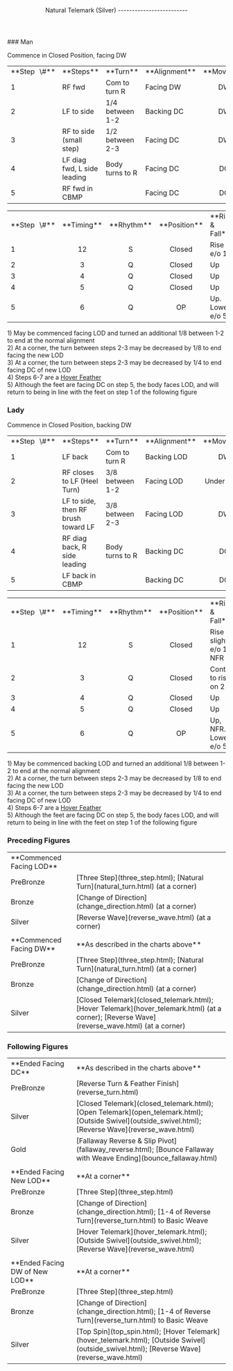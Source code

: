 <header>Natural Telemark (Silver)
-------------------------

 </header>### Man

Commence in Closed Position, facing DW

 <table class="style1"> <tbody><tr> <td style="width:10%">**Step<span style="color:white">\_</span>\#**</td> <td style="width:38%">**Steps**</td> <td style="width:20%">**Turn**</td> <td style="width:16%">**Alignment**</td> <td style="width:16%;text-align:center">**Moving**</td> </tr> <tr> <td>1</td> <td>RF fwd</td> <td>Com to turn R</td> <td>Facing DW</td> <td style="text-align:center">DW</td> </tr> <tr> <td>2</td> <td>LF to side</td> <td>1/4 between 1-2</td> <td>Backing DC</td> <td style="text-align:center">DW</td> </tr> <tr> <td>3</td> <td>RF to side (small step)</td> <td>1/2 between 2-3</td> <td>Facing DC</td> <td style="text-align:center">DW</td> </tr> <tr> <td>4</td> <td>LF diag fwd, L side leading</td> <td>Body turns to R</td> <td>Facing DC</td> <td style="text-align:center">DC</td> </tr> <tr> <td>5</td> <td>RF fwd in CBMP</td> <td> </td> <td>Facing DC</td> <td style="text-align:center">DC</td> </tr> </tbody></table>

 <table class="style1"> <tbody><tr> <td style="width:10%">**Step<span style="color:white">\_</span>\#**</td> <td style="width:10%;text-align:center">**Timing**</td> <td style="width:10%;text-align:center">**Rhythm**</td> <td style="width:20%;text-align:center">**Position**</td> <td style="width:30%">**Rise &amp; Fall**</td> <td style="width:10%;text-align:center">**Sway**</td> <td style="width:10%;text-align:right">**Footwork**</td> </tr> <tr> <td>1</td> <td style="text-align:center">12</td> <td style="text-align:center">S</td> <td style="text-align:center">Closed</td> <td>Rise e/o 1</td> <td style="text-align:center"></td> <td style="text-align:right">HT</td> </tr> <tr> <td>2 </td> <td style="text-align:center">3</td> <td style="text-align:center">Q</td> <td style="text-align:center">Closed</td> <td>Up</td> <td style="text-align:center">R</td> <td style="text-align:right">T</td> </tr> <tr> <td>3</td> <td style="text-align:center">4</td> <td style="text-align:center">Q</td> <td style="text-align:center">Closed</td> <td>Up</td> <td style="text-align:center"></td> <td style="text-align:right">T</td> </tr> <tr> <td>4</td> <td style="text-align:center">5</td> <td style="text-align:center">Q</td> <td style="text-align:center">Closed</td> <td>Up</td> <td style="text-align:center">R</td> <td style="text-align:right">T</td> </tr> <tr> <td>5</td> <td style="text-align:center">6</td> <td style="text-align:center">Q</td> <td style="text-align:center">OP</td> <td>Up. Lower e/o 5</td> <td style="text-align:center">R</td> <td style="text-align:right">TH</td> </tr> </tbody></table>

1\) May be commenced facing LOD and turned an additional 1/8 between 1-2 to end at the normal alignment  
 2) At a corner, the turn between steps 2-3 may be decreased by 1/8 to end facing the new LOD  
 3) At a corner, the turn between steps 2-3 may be decreased by 1/4 to end facing DC of new LOD  
 4) Steps 6-7 are a [Hover Feather](hover_feather.html)  
 5) Although the feet are facing DC on step 5, the body faces LOD, and will return to being in line with the feet on step 1 of the following figure

### Lady

Commence in Closed Position, backing DW

 <table class="style1"> <tbody><tr> <td style="width:10%">**Step<span style="color:white">\_</span>\#**</td> <td style="width:38%">**Steps**</td> <td style="width:20%">**Turn**</td> <td style="width:16%">**Alignment**</td> <td style="width:16%;text-align:center">**Moving**</td> </tr> <tr> <td>1</td> <td>LF back</td> <td>Com to turn R</td> <td>Backing LOD</td> <td style="text-align:center">DW</td> </tr> <tr> <td>2</td> <td>RF closes to LF (Heel Turn)</td> <td>3/8 between 1-2</td> <td>Facing LOD</td> <td style="text-align:center">Under Body</td> </tr> <tr> <td>3</td> <td>LF to side, then RF brush toward LF</td> <td>3/8 between 2-3</td> <td>Facing LOD</td> <td style="text-align:center">DW</td> </tr> <tr> <td>4</td> <td>RF diag back, R side leading</td> <td>Body turns to R</td> <td>Backing DC</td> <td style="text-align:center">DC</td> </tr> <tr> <td>5</td> <td>LF back in CBMP</td> <td> </td> <td>Backing DC</td> <td style="text-align:center">DC</td> </tr> </tbody></table>

 <table class="style1"> <tbody><tr> <td style="width:10%">**Step<span style="color:white">\_</span>\#**</td> <td style="width:10%;text-align:center">**Timing**</td> <td style="width:10%;text-align:center">**Rhythm**</td> <td style="width:20%;text-align:center">**Position**</td> <td style="width:30%">**Rise &amp; Fall**</td> <td style="width:10%;text-align:center">**Sway**</td> <td style="width:10%;text-align:right">**Footwork**</td> </tr> <tr> <td>1</td> <td style="text-align:center">12</td> <td style="text-align:center">S</td> <td style="text-align:center">Closed</td> <td>Rise slightly e/o 1, NFR</td> <td style="text-align:center"></td> <td style="text-align:right">TH</td> </tr> <tr> <td>2</td> <td style="text-align:center">3</td> <td style="text-align:center">Q</td> <td style="text-align:center">Closed</td> <td>Cont to rise on 2</td> <td style="text-align:center">L</td> <td style="text-align:right">HT</td> </tr> <tr> <td>3</td> <td style="text-align:center">4</td> <td style="text-align:center">Q</td> <td style="text-align:center">Closed</td> <td>Up</td> <td style="text-align:center"></td> <td style="text-align:right">T</td> </tr> <tr> <td>4</td> <td style="text-align:center">5</td> <td style="text-align:center">Q</td> <td style="text-align:center">Closed</td> <td>Up</td> <td style="text-align:center">L</td> <td style="text-align:right">TH</td> </tr> <tr> <td>5</td> <td style="text-align:center">6</td> <td style="text-align:center">Q</td> <td style="text-align:center">OP</td> <td>Up, NFR. Lower e/o 5</td> <td style="text-align:center">L</td> <td style="text-align:right">TH</td> </tr> </tbody></table>

1\) May be commenced backing LOD and turned an additional 1/8 between 1-2 to end at the normal alignment  
 2) At a corner, the turn between steps 2-3 may be decreased by 1/8 to end facing the new LOD  
 3) At a corner, the turn between steps 2-3 may be decreased by 1/4 to end facing DC of new LOD  
 4) Steps 6-7 are a [Hover Feather](hover_feather.html)  
 5) Although the feet are facing DC on step 5, the body faces LOD, and will return to being in line with the feet on step 1 of the following figure

### Preceding Figures

 <table> <tbody><tr> <td style="width:30%">**Commenced Facing LOD**</td> <td> </td> </tr> <tr> <td style="width:30%">PreBronze</td> <td> [Three Step](three_step.html); [Natural Turn](natural_turn.html) (at a corner) </td> </tr> <tr> <td>Bronze</td> <td> [Change of Direction](change_direction.html) (at a corner) </td> </tr> <tr> <td>Silver</td> <td> [Reverse Wave](reverse_wave.html) (at a corner) </td> </tr> <tr> <td> </td> <td> </td> </tr> <tr> <td>**Commenced Facing DW**</td> <td>**As described in the charts above**</td> </tr> <tr> <td style="width:30%">PreBronze</td> <td> [Three Step](three_step.html); [Natural Turn](natural_turn.html) (at a corner) </td> </tr> <tr> <td>Bronze</td> <td> [Change of Direction](change_direction.html) (at a corner) </td> </tr> <tr> <td>Silver</td> <td> [Closed Telemark](closed_telemark.html); [Hover Telemark](hover_telemark.html) (at a corner); [Reverse Wave](reverse_wave.html) (at a corner) </td> </tr> </tbody></table>

### Following Figures

 <table> <tbody><tr> <td>**Ended Facing DC**</td> <td>**As described in the charts above**</td> </tr> <tr> <td style="width:30%">PreBronze</td> <td> [Reverse Turn &amp; Feather Finish](reverse_turn.html) </td> </tr> <tr> <td>Silver</td> <td> [Closed Telemark](closed_telemark.html); [Open Telemark](open_telemark.html); [Outside Swivel](outside_swivel.html); [Reverse Wave](reverse_wave.html) </td> </tr> <tr> <td style="width:30%">Gold</td> <td> [Fallaway Reverse &amp; Slip Pivot](fallaway_reverse.html); [Bounce Fallaway with Weave Ending](bounce_fallaway.html) </td> </tr> <tr> <td style="width:30%"> </td> <td> </td> </tr> <tr> <td style="width:30%">**Ended Facing New LOD**</td> <td>**At a corner**</td> </tr> <tr> <td style="width:30%">PreBronze</td> <td> [Three Step](three_step.html) </td> </tr> <tr> <td>Bronze</td> <td> [Change of Direction](change_direction.html); [1-4 of Reverse Turn](reverse_turn.html) to Basic Weave </td> </tr> <tr> <td>Silver</td> <td> [Hover Telemark](hover_telemark.html); [Outside Swivel](outside_swivel.html); [Reverse Wave](reverse_wave.html) </td> </tr> <tr> <td> </td> <td> </td> </tr> <tr> <td style="width:30%">**Ended Facing DW of New LOD**</td> <td>**At a corner**</td> </tr> <tr> <td style="width:30%">PreBronze</td> <td> [Three Step](three_step.html) </td> </tr> <tr> <td>Bronze</td> <td> [Change of Direction](change_direction.html); [1-4 of Reverse Turn](reverse_turn.html) to Basic Weave </td> </tr> <tr> <td>Silver</td> <td> [Top Spin](top_spin.html); [Hover Telemark](hover_telemark.html); [Outside Swivel](outside_swivel.html); [Reverse Wave](reverse_wave.html) </td> </tr> </tbody></table>